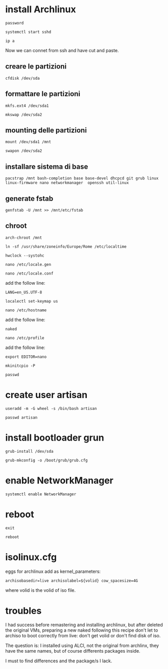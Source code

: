 # install Archlinux

```password```

```systemctl start sshd```

```ip a```

Now we can connet from ssh and have cut and paste.

## creare le partizioni

```cfdisk /dev/sda```

## formattare le partizioni

```mkfs.ext4 /dev/sda1```

```mkswap /dev/sda2```

## mounting delle partizioni

```mount /dev/sda1 /mnt```

```swapon /dev/sda2```

## installare sistema di base 

```pacstrap /mnt bash-completion base base-devel dhcpcd git grub linux linux-firmware nano networkmanager  openssh util-linux```

## generate fstab

```genfstab -U /mnt >> /mnt/etc/fstab```

## chroot

```arch-chroot /mnt```

```ln -sf /usr/share/zoneinfo/Europe/Rome /etc/localtime```

```hwclock --systohc```

```nano /etc/locale.gen```

```nano /etc/locale.conf```

add the follow line:

```LANG=en_US.UTF-8```

```localectl set-keymap us```

```nano /etc/hostname```

add the follow line:

```naked```

```nano /etc/profile```

add the follow line:

```export EDITOR=nano```

```mkinitcpio -P```

```passwd```

# create user artisan

```useradd -m -G wheel -s /bin/bash artisan```

```passwd artisan```

# install bootloader grun

```grub-install /dev/sda```

```grub-mkconfig -o /boot/grub/grub.cfg```

# enable NetworkManager

```systemctl enable NetworkManager```


# reboot

```exit```

```reboot```

# isolinux.cfg
eggs for archlinux add as kernel_parameters:

```archisobasedir=live archisolabel=${volid} cow_spacesize=4G```

where volid is the volid of iso file.

# troubles
I had success before remastering and installing archlinux, but after deleted the original VMs, preparing a new naked following this recipe don't let to archiso to
boot correctly from live: don't get volid or don't find disk of iso.

The question is: I installed using ALCI, not the original from archlinx, they have the same names, but of course differents packages inside.

I must to find differences and the package/s I lack.



